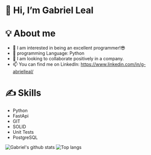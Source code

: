 # 👋 Hi, I’m Gabriel Leal

# 💡 About me

- 👀 I am interested in being an excellent programmer!😎
- 🌱 programming Language: Python
- 💞️ I am looking to collaborate positively in a company.
- 📫 You can find me on LinkedIn: https://www.linkedin.com/in/g-abrielleal/

# ✍ Skills

- Python
- FastApi
- GIT
- SOLID
- Unit Tests
- PostgreSQL

![Gabriel's github stats](https://github-readme-stats.vercel.app/api?username=lealgabriel&theme=algolia) ![Top langs](https://github-readme-stats.vercel.app/api/top-langs/?username=lealgabriel&theme=algolia)

<!---
lealgabriel/lealgabriel is a ✨ special ✨ repository because its `README.md` (this file) appears on your GitHub profile.
You can click the Preview link to take a look at your changes.
--->
